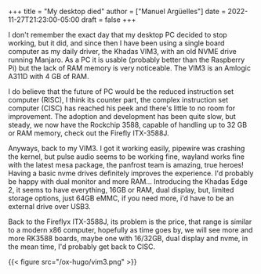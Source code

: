 +++
title = "My desktop died"
author = ["Manuel Argüelles"]
date = 2022-11-27T21:23:00-05:00
draft = false
+++

I don't remember the exact day that my desktop PC decided to stop working, but it did, and since then I have been using a single board computer as my daily driver, the Khadas VIM3, with an old NVME drive running Manjaro. As a PC it is usable (probably better than the Raspberry Pi) but the lack of RAM memory is very noticeable. The VIM3 is an Amlogic A311D with 4 GB of RAM.

I do believe that the future of PC would be the reduced instruction set computer (RISC), I think its counter part, the complex instruction set computer (CISC) has reached his peek and there's little to no room for improvement. The adoption and development has been quite slow, but steady, we now have the Rockchip 3588, capable of handling up to 32 GB or RAM memory, check out the Firefly ITX-3588J.

Anyways, back to my VIM3. I got it working easily, pipewire was crashing the kernel, but pulse audio seems to be working fine, wayland works fine with the latest mesa package, the panfrost team is amazing, true heroes! Having a basic nvme drives definitely improves the experience. I'd probably be happy with dual monitor and more RAM... Introducing the Khadas Edge 2, it seems to have everything, 16GB or RAM, dual display, but, limited storage options, just 64GB eMMC, if you need more, i'd have to be an external drive over USB3.

Back to the Fireflyx ITX-3588J, its problem is the price, that range is similar to a modern x86 computer, hopefully as time goes by, we will see more and more RK3588 boards, maybe one with 16/32GB, dual display and nvme, in the mean time, I'd probably get back to CISC.

{{< figure src="/ox-hugo/vim3.png" >}}
